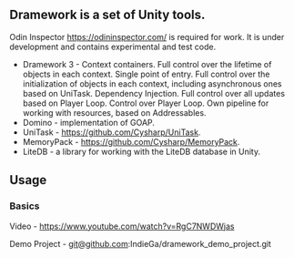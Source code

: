 ## Dramework is a set of Unity tools.

Odin Inspector https://odininspector.com/ is required for work. It is under development and contains experimental and test code.

- Dramework 3 - Context containers. Full control over the lifetime of objects in each context. Single point of entry. Full control over the initialization of objects in each context, including asynchronous ones based on UniTask. Dependency Injection. Full control over all updates based on Player Loop. Control over Player Loop. Own pipeline for working with resources, based on Addressables.
- Domino - implementation of GOAP.
- UniTask - https://github.com/Cysharp/UniTask.
- MemoryPack - https://github.com/Cysharp/MemoryPack.
- LiteDB - a library for working with the LiteDB database in Unity.

## Usage
### Basics
Video - https://www.youtube.com/watch?v=RgC7NWDWjas

Demo Project - git@github.com:IndieGa/dramework_demo_project.git
